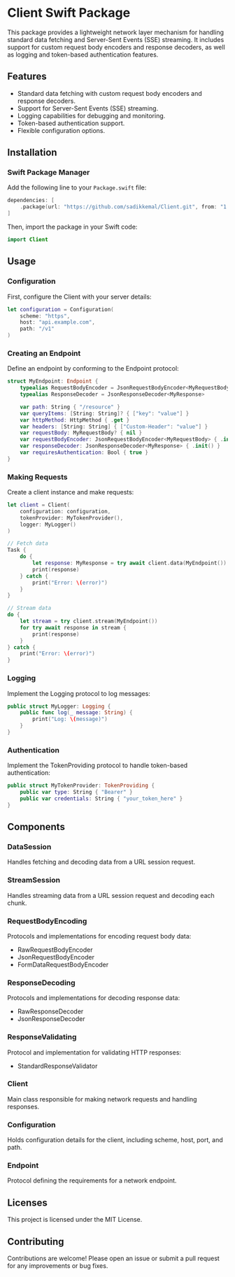 # Client Swift Package

This package provides a lightweight network layer mechanism for handling standard data fetching and Server-Sent Events (SSE) streaming. It includes support for custom request body encoders and response decoders, as well as logging and token-based authentication features.

## Features
- Standard data fetching with custom request body encoders and response decoders.
- Support for Server-Sent Events (SSE) streaming.
- Logging capabilities for debugging and monitoring.
- Token-based authentication support.
- Flexible configuration options.

## Installation

### Swift Package Manager

Add the following line to your `Package.swift` file:

```swift
dependencies: [
    .package(url: "https://github.com/sadikkemal/Client.git", from: "1.0.0")
]
```

Then, import the package in your Swift code:

```swift
import Client
```

## Usage

### Configuration

First, configure the Client with your server details:

```swift
let configuration = Configuration(
    scheme: "https",
    host: "api.example.com",
    path: "/v1"
)
```

### Creating an Endpoint

Define an endpoint by conforming to the Endpoint protocol:

```swift
struct MyEndpoint: Endpoint {
    typealias RequestBodyEncoder = JsonRequestBodyEncoder<MyRequestBody>
    typealias ResponseDecoder = JsonResponseDecoder<MyResponse>

    var path: String { "/resource" }
    var queryItems: [String: String]? { ["key": "value"] }
    var httpMethod: HttpMethod { .get }
    var headers: [String: String] { ["Custom-Header": "value"] }
    var requestBody: MyRequestBody? { nil }
    var requestBodyEncoder: JsonRequestBodyEncoder<MyRequestBody> { .init() }
    var responseDecoder: JsonResponseDecoder<MyResponse> { .init() }
    var requiresAuthentication: Bool { true }
}
```

### Making Requests

Create a client instance and make requests:

```swift
let client = Client(
    configuration: configuration,
    tokenProvider: MyTokenProvider(),
    logger: MyLogger()
)

// Fetch data
Task {
    do {
        let response: MyResponse = try await client.data(MyEndpoint())
        print(response)
    } catch {
        print("Error: \(error)")
    }
}

// Stream data
do {
    let stream = try client.stream(MyEndpoint())
    for try await response in stream {
        print(response)
    }
} catch {
    print("Error: \(error)")
}
```

### Logging

Implement the Logging protocol to log messages:

```swift
public struct MyLogger: Logging {
    public func log(_ message: String) {
        print("Log: \(message)")
    }
}
```

### Authentication

Implement the TokenProviding protocol to handle token-based authentication:

```swift
public struct MyTokenProvider: TokenProviding {
    public var type: String { "Bearer" }
    public var credentials: String { "your_token_here" }
}
```

## Components

### DataSession

Handles fetching and decoding data from a URL session request.

### StreamSession

Handles streaming data from a URL session request and decoding each chunk.

### RequestBodyEncoding

Protocols and implementations for encoding request body data:

- RawRequestBodyEncoder
- JsonRequestBodyEncoder
- FormDataRequestBodyEncoder

### ResponseDecoding

Protocols and implementations for decoding response data:

- RawResponseDecoder
- JsonResponseDecoder

### ResponseValidating

Protocol and implementation for validating HTTP responses:

- StandardResponseValidator

### Client

Main class responsible for making network requests and handling responses.

### Configuration

Holds configuration details for the client, including scheme, host, port, and path.

### Endpoint

Protocol defining the requirements for a network endpoint.

## Licenses

This project is licensed under the MIT License.

## Contributing

Contributions are welcome! Please open an issue or submit a pull request for any improvements or bug fixes.
